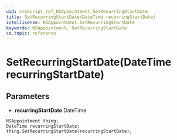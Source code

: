 ```yaml
---
uid: crmscript_ref_NSAppointment_SetRecurringStartDate
title: SetRecurringStartDate(DateTime recurringStartDate)
intellisense: NSAppointment.SetRecurringStartDate
keywords: NSAppointment, GetRecurringStartDate
so.topic: reference
---
```


# SetRecurringStartDate(DateTime recurringStartDate)

## Parameters

* **recurringStartDate** DateTime

```crmscript
NSAppointment thing;
DateTime recurringStartDate;
thing.SetRecurringStartDate(recurringStartDate);
```

